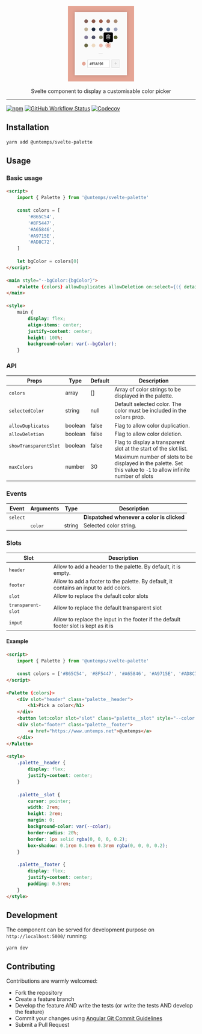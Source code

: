 <p align="center">
    <img src="assets/svelte-palette.png" alt="svelte-palette" height="200"/>
</p>
<p align="center">
    Svelte component to display a customisable color picker
</p>

---

[![npm](https://img.shields.io/npm/v/@untemps/svelte-palette?style=for-the-badge)](https://www.npmjs.com/package/@untemps/svelte-palette)
[![GitHub Workflow Status](https://img.shields.io/github/workflow/status/untemps/svelte-palette/deploy?style=for-the-badge)](https://github.com/untemps/svelte-palette/actions)
[![Codecov](https://img.shields.io/codecov/c/github/untemps/svelte-palette?style=for-the-badge)](https://codecov.io/gh/untemps/svelte-palette)

## Installation

```bash
yarn add @untemps/svelte-palette
```

## Usage

### Basic usage

```html
<script>
    import { Palette } from '@untemps/svelte-palette'

    const colors = [
		'#865C54',
		'#8F5447',
		'#A65846',
		'#A9715E',
		'#AD8C72',
    ]

	let bgColor = colors[0]
</script>

<main style="--bgColor:{bgColor}">
	<Palette {colors} allowDuplicates allowDeletion on:select={({ detail: { color } }) => (bgColor = color)} />
</main>

<style>
	main {
		display: flex;
		align-items: center;
		justify-content: center;
		height: 100%;
		background-color: var(--bgColor);
	}
```

### API

| Props                 | Type    | Default | Description                                                              |
|-----------------------|---------| ------- | ------------------------------------------------------------------------ |
| `colors`              | array   | []      | Array of color strings to be displayed in the palette.                   |
| `selectedColor`       | string  | null    | Default selected color. The color must be included in the `colors` prop. |
| `allowDuplicates`     | boolean | false   | Flag to allow color duplication.                                         |
| `allowDeletion`       | boolean | false   | Flag to allow color deletion.                                            |
| `showTransparentSlot` | boolean | false   | Flag to display a transparent slot at the start of the slot list.        |
| `maxColors`           | number  | 30      | Maximum number of slots to be displayed in the palette. Set this value to `-1` to allow infinite number of slots |

### Events

| Event    | Arguments | Type   | Description                                |
| -------- | --------- | ------ | ------------------------------------------ |
| `select` |           |        | **Dispatched whenever a color is clicked** |
|          | `color`   | string | Selected color string.                     |

### Slots

| Slot               | Description                                                                           |
| ------------------ | ------------------------------------------------------------------------------------- |
| `header`           | Allow to add a header to the palette. By default, it is empty.                        |
| `footer`           | Allow to add a footer to the palette. By default, it contains an input to add colors. |
| `slot`             | Allow to replace the default color slots                                              |
| `transparent-slot` | Allow to replace the default transparent slot                                        |
| `input`            | Allow to replace the input in the footer if the default footer slot is kept as it is  |

#### Example

```html
<script>
	import { Palette } from '@untemps/svelte-palette'

	const colors = ['#865C54', '#8F5447', '#A65846', '#A9715E', '#AD8C72']
</script>

<Palette {colors}>
	<div slot="header" class="palette__header">
		<h1>Pick a color</h1>
	</div>
	<button let:color slot="slot" class="palette__slot" style="--color:{color}" />
	<div slot="footer" class="palette__footer">
		<a href="https://www.untemps.net">@untemps</a>
	</div>
</Palette>

<style>
	.palette__header {
		display: flex;
		justify-content: center;
	}

	.palette__slot {
		cursor: pointer;
		width: 2rem;
		height: 2rem;
		margin: 0;
		background-color: var(--color);
		border-radius: 20%;
		border: 1px solid rgba(0, 0, 0, 0.2);
		box-shadow: 0.1rem 0.1rem 0.3rem rgba(0, 0, 0, 0.2);
	}

	.palette__footer {
		display: flex;
		justify-content: center;
		padding: 0.5rem;
	}
</style>
```

## Development

The component can be served for development purpose on `http://localhost:5000/` running:

```
yarn dev
```

## Contributing

Contributions are warmly welcomed:

-   Fork the repository
-   Create a feature branch
-   Develop the feature AND write the tests (or write the tests AND develop the feature)
-   Commit your changes
    using [Angular Git Commit Guidelines](https://github.com/angular/angular.js/blob/master/DEVELOPERS.md#-git-commit-guidelines)
-   Submit a Pull Request
